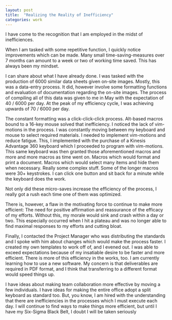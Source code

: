 ```yaml
---
layout: post
title:  "Realizing the Reality of Inefficiency"
categories: work
---
```


I have come to the recognition that I am employed in the midst of inefficiences.

When I am tasked with some repetitive function, I quickly notice improvements which can be made. Many small time-saving-measures over 7 months can amount to a week or two of working time saved. This has always been my mindset.

I can share about what I have already done. I was tasked with the production of 6000 similar data sheets given on-site images. Mostly, this was a data-entry process. It did, however involve some formatting functions and evaluation of documentation regarding the on-site images. The process of compiling all of this data was given to me in May with the expectation of 40 / 6000 per day. At the peak of my efficiency cycle, I was achieving upwards of 70 / 6000 per day.

The constant formatting was a click-click-click process. Alt-based macros bound to a 16-key mouse solved that inefficiency. I noticed the lack of vim-motions in the process. I was constantly moving between my keyboard and mouse to select required materials. I needed to implement vim-motions and reduce fatigue. This, I implemented with the purchase of a Kinesis Advantage 360 keyboard which I proceeded to program with vim-motions. This same keyboard was then granted those aforementioned macros and more and more macros as time went on. Macros which would format and print a document. Macros which would select many items and hide them when necessary. Really some complex stuff. Some of the longer macros were 30+ keystrokes. I can click one button and sit back for a minute while the keyboard does the work.

Not only did these micro-saves increase the efficiency of the process, I really got a rush each time one of them was optimized.

There is, however, a flaw in the motivating force to continue to make more efficient: The need for positive affirmation and reassurance of the efficacy of my efforts. Without this, my morale would sink and crash within a day or two. This especially occurred when I hit a plateau and was no longer able to find maximal responses to my efforts and cutting bloat.

Finally, I contacted the Project Manager who was distributing the standards and I spoke with him about changes which would make the process faster. I created my own templates to work off of, and I evened out. I was able to exceed expectations because of my insatiable desire to be faster and more efficient. There is more of this efficiency in the works, too. I am currently learning how to use a new software. My concern is that deliverables are required in PDF format, and I think that transferring to a different format would speed things up.

I have ideas about making team collaboration more effective by moving a few individuals. I have ideas for making the entire office adopt a split keyboard as standard too. But, you know, I am hired with the understanding that there are inefficiencies in the processes which I must execute each day. I will continue to find ways to make things more efficient, but until I have my Six-Sigma Black Belt, I doubt I will be taken seriously

